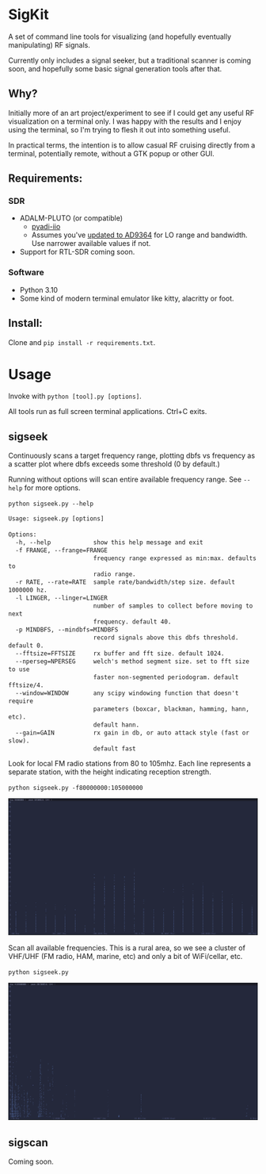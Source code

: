 SigKit
======

A set of command line tools for visualizing (and hopefully eventually manipulating) RF signals.

Currently only includes a signal seeker, but a traditional scanner is coming soon, and hopefully some basic signal generation tools after that.

## Why?

Initially more of an art project/experiment to see if I could get any useful RF visualization on a terminal only. I was happy with the results and I enjoy using the terminal, so I'm trying to flesh it out into something useful.

In practical terms, the intention is to allow casual RF cruising directly from a terminal, potentially remote, without a GTK popup or other GUI.

## Requirements:

### SDR
- ADALM-PLUTO (or compatible)
    - [pyadi-iio](https://pypi.org/project/pyadi-iio/)
    - Assumes you've [updated to AD9364](https://wiki.analog.com/university/tools/pluto/users/customizing#updating_to_the_ad9364) for LO range and bandwidth. Use narrower available values if not.
- Support for RTL-SDR coming soon.

### Software
- Python 3.10
- Some kind of modern terminal emulator like kitty, alacritty or foot.

## Install:

Clone and `pip install -r requirements.txt`.


# Usage

Invoke with `python [tool].py [options]`.

All tools run as full screen terminal applications. Ctrl+C exits.

## sigseek
Continuously scans a target frequency range, plotting dbfs vs frequency as a scatter plot where dbfs exceeds some threshold (0 by default.)

Running without options will scan entire available frequency range. See `--help` for more options.

`python sigseek.py --help`

```
Usage: sigseek.py [options]

Options:
  -h, --help            show this help message and exit
  -f FRANGE, --frange=FRANGE
                        frequency range expressed as min:max. defaults to
                        radio range.
  -r RATE, --rate=RATE  sample rate/bandwidth/step size. default 1000000 hz.
  -l LINGER, --linger=LINGER
                        number of samples to collect before moving to next
                        frequency. default 40.
  -p MINDBFS, --mindbfs=MINDBFS
                        record signals above this dbfs threshold. default 0.
  --fftsize=FFTSIZE     rx buffer and fft size. default 1024.
  --nperseg=NPERSEG     welch's method segment size. set to fft size to use
                        faster non-segmented periodogram. default fftsize/4.
  --window=WINDOW       any scipy windowing function that doesn't require
                        parameters (boxcar, blackman, hamming, hann, etc).
                        default hann.
  --gain=GAIN           rx gain in db, or auto attack style (fast or slow).
                        default fast
```

Look for local FM radio stations from 80 to 105mhz. Each line represents a separate station, with the height indicating reception strength.

`python sigseek.py -f80000000:105000000`

![80-105mhz](docs/images/80-105mhz.png)

Scan all available frequencies. This is a rural area, so we see a cluster of VHF/UHF (FM radio, HAM, marine, etc) and only a bit of WiFi/cellar, etc.

`python sigseek.py`

![70-6000mhz](docs/images/70-6000mhz.png)

## sigscan
Coming soon.
